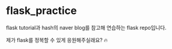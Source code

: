 # flask_practice

flask tutorial과 hash의 naver blog를 참고해 연습하는 flask repo입니다.

제가 flask를 정복할 수 있게 응원해주실래요? 🔥
